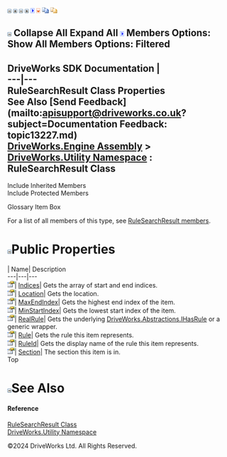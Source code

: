 ![](dotnetimages/collapse.gif) ![](dotnetimages/expand.gif) ![](dotnetimages/collapse.gif) ![](dotnetimages/expand.gif) ![](dotnetimages/drpdown.gif) ![](dotnetimages/drpdown_orange.gif) ![](dotnetimages/copycode.gif) ![](dotnetimages/copycodeHighlight.gif)

![](dotnetimages/collapse.gif) Collapse All Expand All ![](dotnetimages/drpdown.gif) Members Options: Show All  Members Options: Filtered   
---  
DriveWorks SDK Documentation  |   
---|---  
RuleSearchResult Class Properties   
See Also [Send Feedback](mailto:apisupport@driveworks.co.uk?subject=Documentation Feedback: topic13227.md)  
[DriveWorks.Engine Assembly](topic2156.md) > [DriveWorks.Utility Namespace](topic13190.md) : RuleSearchResult Class  
---  
  
Include Inherited Members    
Include Protected Members    


Glossary Item Box

For a list of all members of this type, see [RuleSearchResult members](topic13228.md).

# ![](dotnetimages/collapse.gif)Public Properties

| Name| Description  
---|---|---  
![Public Property](dotnetimages/publicProperty.gif)| [Indices](topic13234.md)| Gets the array of start and end indices.   
![Public Property](dotnetimages/publicProperty.gif)| [Location](topic13235.md)| Gets the location.   
![Public Property](dotnetimages/publicProperty.gif)| [MaxEndIndex](topic13236.md)| Gets the highest end index of the item.   
![Public Property](dotnetimages/publicProperty.gif)| [MinStartIndex](topic13237.md)| Gets the lowest start index of the item.   
![Public Property](dotnetimages/publicProperty.gif)| [RealRule](topic13238.md)| Gets the underlying [DriveWorks.Abstractions.IHasRule](topic5947.md) or a generic wrapper.   
![Public Property](dotnetimages/publicProperty.gif)| [Rule](topic13239.md)| Gets the rule this item represents.   
![Public Property](dotnetimages/publicProperty.gif)| [RuleId](topic13240.md)| Gets the display name of the rule this item represents.   
![Public Property](dotnetimages/publicProperty.gif)| [Section](topic13241.md)| The section this item is in.   
Top

# ![](dotnetimages/collapse.gif)See Also

#### Reference

[RuleSearchResult Class](topic13227.md)   
[DriveWorks.Utility Namespace](topic13190.md)

©2024 DriveWorks Ltd. All Rights Reserved.
